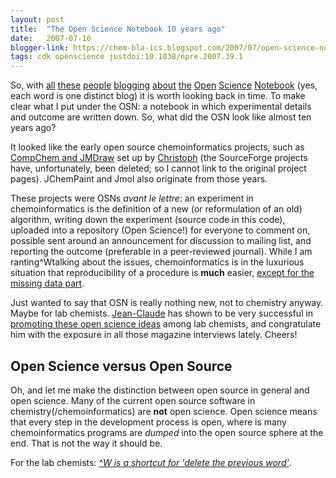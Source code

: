 ```yaml
---
layout: post
title:  "The Open Science Notebook 10 years ago"
date:   2007-07-16
blogger-link: https://chem-bla-ics.blogspot.com/2007/07/open-science-notebook-10-years-ago.html
tags: cdk openscience justdoi:10.1038/npre.2007.39.1
---
```


So, with [all](http://mndoci.com/blog/2007/07/14/does-the-open-research-world-need-a-single-access-point/)
[these](http://drexel-coas-elearning.blogspot.com/2006/09/open-notebook-science.html)
[people](http://3quarksdaily.blogs.com/3quarksdaily/2006/11/the_future_of_s.html)
[blogging](http://depth-first.com/articles/2007/06/21/open-notebook-science-using-inchimatic)
[about](http://www.sennoma.net/main/archives/2007/07/giving_open_notebook_science_a.php)
[the](http://scilib.typepad.com/science_library_pad/2007/06/thinking-about-.html)
[Open](http://wwmm.ch.cam.ac.uk/blogs/murrayrust/?p=353)
[Science](http://lccccollegeenglish.blogspot.com/2007/05/gary-hermans-open-notebook-science.html)
[Notebook](http://www.earlham.edu/~peters/fos/2007_04_08_fosblogarchive.html#117639147972554644)
(yes, each word is one distinct blog) it is worth looking back in time. To make clear what I put
under the OSN: a notebook in which experimental details and outcome are written down.
So, what did the OSN look like almost ten years ago?

It looked like the early open source chemoinformatics projects, such as
[CompChem and JMDraw](http://sourceforge.net/users/steinbeck/) set up by
[Christoph](http://wiki.cubic.uni-koeln.de/blog/) (the SourceForge projects have, unfortunately,
been deleted; so I cannot link to the original project pages). JChemPaint and Jmol also originate from
those years.

These projects were OSNs *avant le lettre*: an experiment in chemoinformatics is the definition of a
new (or reformulation of an old) algorithm, writing down the experiment (source code in this code),
uploaded into a repository (Open Science!) for everyone to comment on, possible sent around an
announcement for discussion to mailing list, and reporting the outcome (preferable in a peer-reviewed
journal). While I am ranting^Wtalking about the issues, chemoinformatics is in the luxurious situation
that reproducibility of a procedure is **much** easier,
[except for the missing data part](http://wwmm.ch.cam.ac.uk/blogs/murrayrust/?p=413).

Just wanted to say that OSN is really nothing new, not to chemistry anyway. Maybe for lab chemists.
[Jean-Claude](http://drexel-coas-talks-mp3-podcast.blogspot.com/) has shown to be very successful in
[promoting these open science ideas](https://doi.org/10.1038/npre.2007.39.1) among lab chemists,
and congratulate him with the exposure in all those magazine interviews lately. Cheers!

## Open Science versus Open Source

Oh, and let me make the distinction between open source in general and open science. Many of the
current open source software in chemistry(/chemoinformatics) are **not** open science. Open science
means that every step in the development process is open, where is many chemoinformatics programs
are *dumped* into the open source sphere at the end. That is not the way it should be.

For the lab chemists: *<a href="http://en.wikipedia.org/wiki/%5EW">^W is a shortcut for 'delete the previous word'</a>*.

